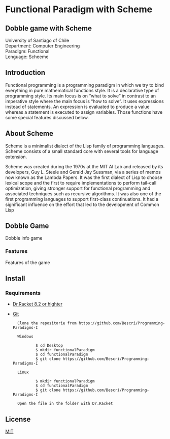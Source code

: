 # Functional Paradigm with Scheme
## Dobble game with Scheme 


University of Santiago of Chile    
Department: Computer Engineering     
Paradigm: Functional                  
Lenguage: Scheeme


## Introduction 
Functional programming is a programming paradigm in which we try to bind everything in pure mathematical functions style. It is a declarative type of programming style. Its main focus is on “what to solve” in contrast to an imperative style where the main focus is “how to solve”. It uses expressions instead of statements. An expression is evaluated to produce a value whereas a statement is executed to assign variables. Those functions have some special features discussed below. 

## About Scheme
Scheme is a minimalist dialect of the Lisp family of programming languages. Scheme consists of a small standard core with several tools for language extension.

Scheme was created during the 1970s at the MIT AI Lab and released by its developers, Guy L. Steele and Gerald Jay Sussman, via a series of memos now known as the Lambda Papers. It was the first dialect of Lisp to choose lexical scope and the first to require implementations to perform tail-call optimization, giving stronger support for functional programming and associated techniques such as recursive algorithms. It was also one of the first programming languages to support first-class continuations. It had a significant influence on the effort that led to the development of Common Lisp


## Dobble Game

Dobble info game

### Features

Features of the game




## Install

### Requirements
* [Dr.Racket 8.2 or highter](https://download.racket-lang.org/)         
* [Git](https://git-scm.com/downloads)

        Clone the repositorie from https://github.com/Bescri/Programming-Paradigms-I
        
        Windows
        
                $ cd Desktop
                $ mkdir functionalParadigm
                $ cd functionalParadigm
                $ git clone https://github.com/Bescri/Programming-Paradigms-I
                
        Linux
        
                $ mkdir functionalParadigm
                $ cd functionalParadigm
                $ git clone https://github.com/Bescri/Programming-Paradigms-I

        Open the file in the folder with Dr.Racket 
## License
[MIT](https://choosealicense.com/licenses/mit/)



